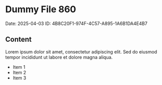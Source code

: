 # Dummy File 860

Date: 2025-04-03
ID: 4B8C20F1-974F-4C57-A895-1A6B1DA4E4B7

## Content

Lorem ipsum dolor sit amet, consectetur adipiscing elit.
Sed do eiusmod tempor incididunt ut labore et dolore magna aliqua.

* Item 1
* Item 2
* Item 3

